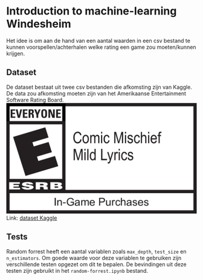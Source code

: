 # Introduction to machine-learning Windesheim
Het idee is om aan de hand van een aantal waarden in een csv bestand te kunnen voorspellen/achterhalen welke rating een game zou moeten/kunnen krijgen.
## Dataset
De dataset bestaat uit twee csv bestanden die afkomsting zijn van Kaggle. De data zou afkomsting moeten zijn van het Amerikaanse Entertainment Software Rating Board.
![ESRB rating](/assets/Rating.svg)
Link: [dataset Kaggle](https://www.kaggle.com/datasets/imohtn/video-games-rating-by-esrb)

## Tests
Random forrest heeft een aantal variablen zoals `max_depth`, `test_size` en `n_estimators`. Om goede waarde voor deze variablen te gebruiken zijn verschillende testen opgezet om dit te bepalen. De bevindingen uit deze testen zijn gebruikt in het `random-forrest.ipynb` bestand.